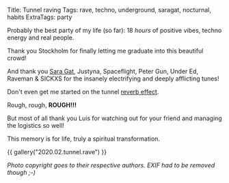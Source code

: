Title: Tunnel raving
Tags: rave, techno, underground, saragat, nocturnal, habits
ExtraTags: party

Probably the best party of my life (so far): 18 *hours* of positive vibes,
techno energy and real people.

Thank you Stockholm for finally letting me graduate into this beautiful crowd!

And thank you [Sara Gat](https://soundcloud.com/saragat), Justyna, Spaceflight, Peter Gun, Under Ed,
Raveman & SICKXS for the insanely electrifying and deeply afflicting tunes!

Don't even get me started on the tunnel [reverb effect](https://en.wikipedia.org/wiki/Reverberation).

Rough, rough, **ROUGH!!!**

But most of all thank you Luis for watching out for your friend and managing
the logistics so well!

This memory is for life, truly a spiritual transformation.

{{ gallery("2020.02.tunnel.rave") }}

*Photo copyright goes to their respective authors. EXIF had
to be removed though ;-)*
